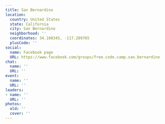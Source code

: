 ```yaml
---
title: San Bernardino
location:
  country: United States
  state: California
  city: San Bernardino
  neighborhood: ''
  coordinates: 34.108345, -117.289765
  plusCode: ''
social:
  name: Facebook page
  URL: https://www.facebook.com/groups/free.code.camp.san.bernardino
chat:
  name: ''
  URL: ''
event:
  name: ''
  URL: ''
leaders:
- name: ''
  URL: ''
photos:
  old: ''
  cover: ''
---
```

